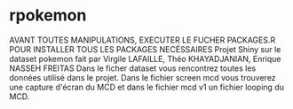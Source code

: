 # rpokemon
AVANT TOUTES MANIPULATIONS, EXECUTER LE FUCHER PACKAGES.R POUR INSTALLER TOUS LES PACKAGES NECÉSSAIRES
Projet Shiny sur le dataset pokemon fait par Virgile LAFAILLE, Théo KHAYADJANIAN, Enrique NASSEH FREITAS 
Dans le ficher dataset vous rencontrez toutes les données utilisé dans le projet. 
Dans le fichier screen mcd vous trouverez une capture d'écran du MCD et dans le fichier mcd v1 un fichier looping du MCD.
